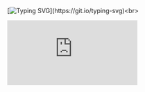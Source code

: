 [![Typing SVG](https://readme-typing-svg.demolab.com/?lines=Welcome+to+Francesco's+corner.;)](https://git.io/typing-svg)<br>
<iframe src="https://tryhackme.com/api/v2/badges/public-profile?userPublicId=3907465" style='border:none;'></iframe>
